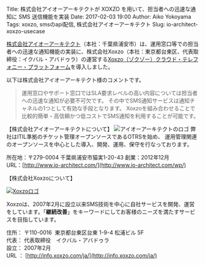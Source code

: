 Title: 株式会社アイオーアーキテクトが XOXZO を⽤いて、担当者への迅速な通知に SMS 送信機能を実装
Date: 2017-02-03 19:00
Author: Aiko Yokoyama
Tags: xoxzo, smsのapi配信, 株式会社アイオーアーキテクト
Slug: io-architect-xoxzo-usecase

[株式会社アイオーアーキテクト](http://www.toda.co.jp/)（本社：千葉県浦安市）は、運用窓口等での担当者への迅速な通知機能の実装に、株式会社Xoxzo（本社：東京都台東区、代表取締役：イクバル・アバドゥラ）の運営する[Xoxzo（ゾクゾー）クラウド・テレフォニー・プラットフォーム](https://www.xoxzo/com/ja/)を導入しました。 

以下は株式会社アイオーアーキテクト様のコメントです。

> 運用窓口やサポート窓口ではSLA要求レベルの高い内容については担当者への迅速な通知が必要不可欠です。
> その中でSMS通知サービスは通知チャネルの1つとして有効な手段となります。
> Xoxzoを組み合わせることで比較的簡単・高信頼かつ低コストでSMS通知を利用することが可能です。

【株式会社アイオーアーキテクトについて】
![アイオーアーキテクトのロゴ]({filename}/images/client-logos/ioarchitect.gif)
弊社はITIL準拠のチケット管理オープンソースであるOTRSを始め、
運用管理関連のオープンソースを中心とした導入、開発、運用、保守を行なっております。

所在地：〒279-0004 千葉県浦安市猫実1-20-43 
創業：2012年12月  
URL：[http://www.io-architect.com/](http://www.io-architect.com/wp/)

【株式会社Xoxzoについて】

[![Xoxzoロゴ]({filename}/images/xoxzo-logo-02.png)](http://info.xoxzo.com/ja/)

Xoxzoは、2007年2月に設立以来SMS技術を中心に自社サービスを開発、運営をしています。「**継続改善**」をキーワードにしてお客様のニーズを満たすサービスを目指しています。

住所： 〒110-0016  東京都台東区台東 1-9-4 松浦ビル 5F  
代表： 代表取締役　イクバル・アバドゥラ  
設立： 2007年2月  
URL ： [http://info.xoxzo.com/ja/](http://info.xoxzo.com/ja/)

